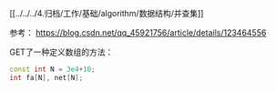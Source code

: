 [[../../../4.归档/工作/基础/algorithm/数据结构/并查集]]

参考： https://blog.csdn.net/qq_45921756/article/details/123464556

GET了一种定义数组的方法：

```cpp
const int N = 3e4+10;
int fa[N], net[N];
```

